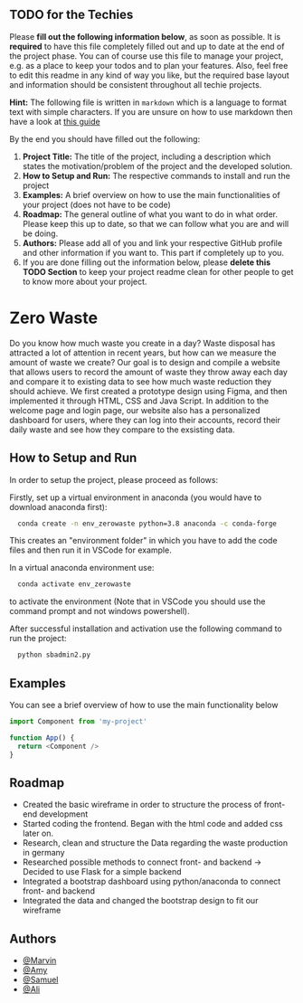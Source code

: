 ## TODO for the Techies
Please **fill out the following information below**, as soon as possible. It is **required** to have this file completely filled out and up to date at the end of the project phase.
You can of course use this file to manage your project, e.g. as a place to keep your todos and to plan your features. Also, feel free to edit this readme in any kind of way you like, but the required base layout and information should be consistent throughout all techie projects.

**Hint:** The following file is written in `markdown` which is a language to format text with simple characters. If you are unsure on how to use markdown then have a look at [this guide](https://www.markdownguide.org/basic-syntax/)

By the end you should have filled out the following:
1. **Project Title:** The title of the project, including a description which states the motivation/problem of the project and the developed solution.
2. **How to Setup and Run:** The respective commands to install and run the project
3. **Examples:** A brief overview on how to use the main functionalities of your project (does not have to be code)
4. **Roadmap:** The general outline of what you want to do in what order. Please keep this up to date, so that we can follow what you are and will be doing.
5. **Authors:** Please add all of you and link your respective GitHub profile and other information if you want to. This part if completely up to you.
6. If you are done filling out the information below, please **delete this TODO Section** to keep your project readme clean for other people to get to know more about your project.

# Zero Waste

Do you know how much waste you create in a day? Waste disposal has attracted a lot of attention in recent years, but how can we measure the amount of waste we create? Our goal is to design and compile a website that allows users to record the amount of waste they throw away each day and compare it to existing data to see how much waste reduction they should achieve. We first created a prototype design using Figma, and then implemented it through HTML, CSS and Java Script. In addition to the welcome page and login page, our website also has a personalized dashboard for users, where they can log into their accounts, record their daily waste and see how they compare to the exsisting data.



## How to Setup and Run

In order to setup the project, please proceed as follows:

Firstly, set up a virtual environment in anaconda (you would have to download anaconda first):

```bash
  conda create -n env_zerowaste python=3.8 anaconda -c conda-forge
```
This creates an "environment folder" in which you have to add the code files and then run it in VSCode for example.

In a virtual anaconda environment use:

```bash
  conda activate env_zerowaste
```
to activate the environment (Note that in VSCode you should use the command prompt and not windows powershell).

After successful installation and activation use the following command to run the project:

```bash
  python sbadmin2.py
```
## Examples

You can see a brief overview of how to use the main functionality below

```javascript
import Component from 'my-project'

function App() {
  return <Component />
}
```

  
## Roadmap

- Created the basic wireframe in order to structure the process of front-end development
- Started coding the frontend. Began with the html code and added css later on.
- Research, clean and structure the Data regarding the waste production in germany
- Researched possible methods to connect front- and backend -> Decided to use Flask for a simple backend
- Integrated a bootstrap dashboard using python/anaconda to connect front- and backend
- Integrated the data and changed the bootstrap design to fit our wireframe

  
## Authors

- [@Marvin](https://github.com/M-H0ppe)
- [@Amy](https://github.com/Chiaaang)
- [@Samuel](https://github.com/samrmn)
- [@Ali](https://github.com/AliTabesh)

  

